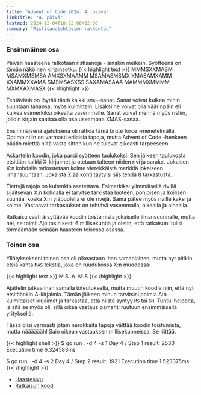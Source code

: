 ```yaml
---
title: "Advent of Code 2024: 4. päivä"
linkTitle: "4. päivä"
lastmod: 2024-12-04T16:22:00+02:00
summary: "Ristisanatehtävien ratkontaa"
---
```

### Ensimmäinen osa
Päivän haasteena ratkotaan ristisanoja - ainakin melkein. Syötteenä on tämän näköinen kirjainsotku:
{{< highlight text >}}
MMMSXXMASM
MSAMXMSMSA
AMXSXMAAMM
MSAMASMSMX
XMASAMXAMM
XXAMMXXAMA
SMSMSASXSS
SAXAMASAAA
MAMMMXMMMM
MXMXAXMASX
{{< /highlight >}}

Tehtävänä on löytää tästä kaikki `XMAS`-sanat. Sanat voivat kulkea mihin suuntaan tahansa, myös kulmittain. Lisäksi ne voivat olla väärinpäin eli kulkea esimerkiksi oikealta vasemmalle. Sanat voivat mennä myös ristiin, jolloin kirjain saattaa olla osa useampaa XMAS-sanaa.

Ensimmäisenä ajatuksena oli ratkoa tämä brute force -menetelmällä. Optimointiin on varmasti erilaisia tapoja, mutta Advent of Code -henkeen päätin miettiä niitä vasta sitten kun ne tulevat oikeasti tarpeeseen.

Askartelin koodin, joka parsii syötteen taulukoksi. Sen jälkeen taulukosta etsitään kaikki X-kirjaimet ja otetaan talteen niiden rivi ja sarake. Jokaisen X:n kohdalla tarkastetaan kolme vierekkäistä merkkiä jokaiseen ilmansuuntaan. Jokaista X:ää kohti täytyisi siis tehdä 8 tarkastusta.

Tiettyjä rajoja on kuitenkin asetettava. Esimerkiksi ylimmäisellä rivillä sijaitsevan X:n kohdalla ei tarvitse tarkistaa luoteen, pohjoisen ja koilisen suuntia, koska X:n yläpuolella ei ole rivejä. Sama pätee myös riville kaksi ja kolme. Vastaavat tarkastukset on tehtävä vasemmalla, oikealla ja alhaalla.

Ratkaisu vaati ärsyttävää koodin toistamista jokaiselle ilmansuunnalle, mutta hei, se toimi! Ajo tosin kesti 6 millisekuntia ja oletin, että ratkaisuni tulisi törmäämään seinään haasteen toisessa osassa.

### Toinen osa

Yllätyksekseni toinen osa oli oikeastaan ihan samanlainen, mutta nyt pitikin etsiä kahta `MAS` tekstiä, joka on ruudukossa X:n muodossa:

{{< highlight text >}}
M.S
.A.
M.S
{{< /highlight >}}

Ajattelin jatkaa ihan samalla toteutuksella, mutta muutin koodia niin, että nyt etsitäänkin A-kirjaimia. Tämän jälkeen minun tarvitsisi poimia A:n kulmittaiset kirjaimet ja tarkastaa, että niistä syntyy `MS` tai `SM`. Tuntui helpolta, ja sitä se myös oli, sillä oikea vastaus pamahti ruutuun ensimmäisellä yrityksellä.

Tässä olisi varmasti jotain nerokkaita tapoja välttää koodin toistumista, mutta nääääääh! Sain oikean vastauksen millisekunneissa. Se riittää.

{{< highlight shell >}}
$ go run . -d 4 -s 1
Day 4 / Step 1 result: 2530
Execution time 6.324583ms

$ go run . -d 4 -s 2
Day 4 / Step 2 result: 1921
Execution time 1.523375ms
{{< /highlight >}}

- [Haastesivu](https://adventofcode.com/2024/day/4)
- [Ratkaisun koodi](https://github.com/saaste/advent-of-code-2024/blob/main/pkg/puzzle/4.go)